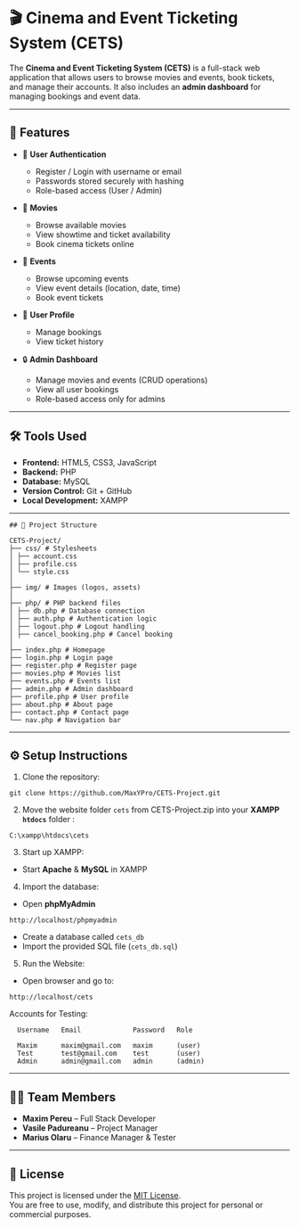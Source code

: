 # 🎬 Cinema and Event Ticketing System (CETS)

The **Cinema and Event Ticketing System (CETS)** is a full-stack web application that allows users to browse movies and events, book tickets, and manage their accounts. It also includes an **admin dashboard** for managing bookings and event data.

---

## 🚀 Features

- 🔑 **User Authentication**
  - Register / Login with username or email
  - Passwords stored securely with hashing
  - Role-based access (User / Admin)

- 🎥 **Movies**
  - Browse available movies
  - View showtime and ticket availability
  - Book cinema tickets online

- 🎤 **Events**
  - Browse upcoming events
  - View event details (location, date, time)
  - Book event tickets

- 👤 **User Profile**
  - Manage bookings
  - View ticket history

- 🔒 **Admin Dashboard**
  - Manage movies and events (CRUD operations)
  - View all user bookings
  - Role-based access only for admins

---

## 🛠️ Tools Used

- **Frontend:** HTML5, CSS3, JavaScript  
- **Backend:** PHP 
- **Database:** MySQL  
- **Version Control:** Git + GitHub  
- **Local Development:** XAMPP  

---
```
## 📂 Project Structure

CETS-Project/
├── css/ # Stylesheets
│ ├── account.css
│ ├── profile.css
│ └── style.css
│
├── img/ # Images (logos, assets)
│
├── php/ # PHP backend files
│ ├── db.php # Database connection
│ ├── auth.php # Authentication logic
│ ├── logout.php # Logout handling
│ ├── cancel_booking.php # Cancel booking
│
├── index.php # Homepage
├── login.php # Login page
├── register.php # Register page
├── movies.php # Movies list
├── events.php # Events list
├── admin.php # Admin dashboard
├── profile.php # User profile
├── about.php # About page
├── contact.php # Contact page
└── nav.php # Navigation bar
```

---

## ⚙️ Setup Instructions

1. Clone the repository:
```
git clone https://github.com/MaxYPro/CETS-Project.git
```

2. Move the website folder `cets` from CETS-Project.zip into your **XAMPP `htdocs`** folder :
```
C:\xampp\htdocs\cets
```

3. Start up XAMPP:
- Start **Apache** & **MySQL** in XAMPP

4. Import the database:
- Open **phpMyAdmin**
```
http://localhost/phpmyadmin
```
- Create a database called `cets_db`
- Import the provided SQL file (`cets_db.sql`)

5. Run the Website:
- Open browser and go to:
```
http://localhost/cets
```

  Accounts for Testing:
```
  Username   Email             Password   Role

  Maxim      maxim@gmail.com   maxim      (user)
  Test       test@gmail.com    test       (user)
  Admin      admin@gmail.com   admin      (admin)
```
---

## 👨‍💻 Team Members

- **Maxim Pereu** – Full Stack Developer  
- **Vasile Padureanu** – Project Manager  
- **Marius Olaru** – Finance Manager & Tester  

---

## 📜 License

This project is licensed under the [MIT License](./LICENSE).  
You are free to use, modify, and distribute this project for personal or commercial purposes.
